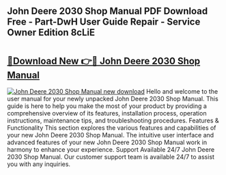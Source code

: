 ## John Deere 2030 Shop Manual PDF Download Free - Part-DwH User Guide Repair - Service Owner Edition 8cLiE

# <h2><a href="http://bc95864.oget.top/?id=John+Deere+2030+Shop+Manual">🔗Download New 👉🔴 John Deere 2030 Shop Manual</a></h2>

[![John Deere 2030 Shop Manual new download](https://i.imgur.com/5g1atiW.png)](http://bc95864.oget.top/?id=John+Deere+2030+Shop+Manual)
Hello and welcome to the user manual for your newly unpacked John Deere 2030 Shop Manual. This guide is here to help you make the most of your product by providing a comprehensive overview of its features, installation process, operation instructions, maintenance tips, and troubleshooting procedures. Features & Functionality This section explores the various features and capabilities of your new John Deere 2030 Shop Manual. The intuitive user interface and advanced features of your new John Deere 2030 Shop Manual work in harmony to enhance your experience. Support Available 24/7 John Deere 2030 Shop Manual. Our customer support team is available 24/7 to assist you with any inquiries.
